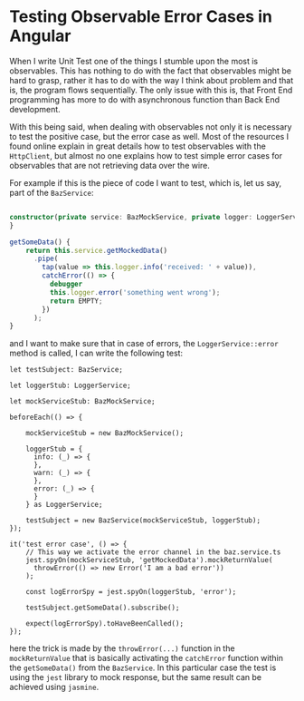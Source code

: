 # Testing Observable Error Cases in Angular

When I write Unit Test one of the things I stumble upon the most is observables. This has nothing to do with the fact that observables might be hard to grasp, rather it has to do with the way I think about problem and that is, the program flows sequentially. The only issue with this is, that Front End programming has more to do with asynchronous function than Back End development. 

With this being said, when dealing with observables not only it is necessary to test the positive case, but the error case as well. Most of the resources I found online explain in great details how to test observables with the `HttpClient`, but almost no one explains how to test simple error cases for observables that are not retrieving data over the wire.

For example if this is the piece of code I want to test, which is, let us say, part of the `BazService`:

```typescript

constructor(private service: BazMockService, private logger: LoggerService) {
}

getSomeData() {
    return this.service.getMockedData()
      .pipe(
        tap(value => this.logger.info('received: ' + value)),
        catchError(() => {
          debugger
          this.logger.error('something went wrong');
          return EMPTY;
        })
      );
}
```
and I want to make sure that in case of errors, the `LoggerService::error` method is called, I can write the following test:

```
let testSubject: BazService;
  
let loggerStub: LoggerService;
  
let mockServiceStub: BazMockService;

beforeEach(() => {
    
    mockServiceStub = new BazMockService();

    loggerStub = {
      info: (_) => {
      },
      warn: (_) => {
      },
      error: (_) => {
      }
    } as LoggerService;

    testSubject = new BazService(mockServiceStub, loggerStub);
});

it('test error case', () => {
    // This way we activate the error channel in the baz.service.ts
    jest.spyOn(mockServiceStub, 'getMockedData').mockReturnValue(
      throwError(() => new Error('I am a bad error'))
    );

    const logErrorSpy = jest.spyOn(loggerStub, 'error');

    testSubject.getSomeData().subscribe();

    expect(logErrorSpy).toHaveBeenCalled();
});
```

here the trick is made by the `throwError(...)` function in the `mockReturnValue` that is basically activating the `catchError` function within the `getSomeData()` from the `BazService`. In this particular case the test is using the `jest` library to mock response, but the same result can be achieved using `jasmine`.
